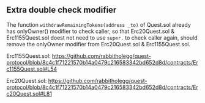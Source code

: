 ## Extra double check modifier

The function `withdrawRemainingTokens(address _to)` of Quest.sol already has onlyOwner() modifier to check caller, so that Erc20Quest.sol & Erc1155Quest.sol doest not need to use `super.` to check caller again, should remove the onlyOwner modifier from Erc20Quest.sol & Erc1155Quest.sol.

Erc1155Quest.sol: https://github.com/rabbitholegg/quest-protocol/blob/8c4c1f71221570b14a0479c216583342bd652d8d/contracts/Erc1155Quest.sol#L54

Erc20Quest.sol: https://github.com/rabbitholegg/quest-protocol/blob/8c4c1f71221570b14a0479c216583342bd652d8d/contracts/Erc20Quest.sol#L81
